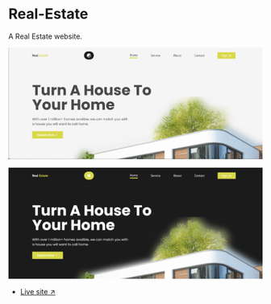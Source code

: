 # Real-Estate

A Real Estate website.

![Real Estate  Picture](./src/assets/re-light.png "Real Estate")

![Real Estate Dark mode Picture](./src/assets/re-dark.png "Real Estate")

- [Live site ↗](https://abdul-realestate.netlify.app/)
